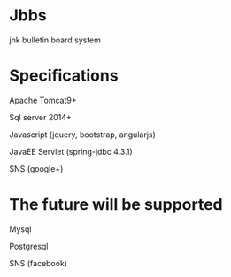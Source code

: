 Jbbs
===============
jnk bulletin board system

Specifications
===============
Apache Tomcat9+

Sql server 2014+

Javascript (jquery, bootstrap, angularjs)

JavaEE Servlet (spring-jdbc 4.3.1)

SNS (google+)




The future will be supported
===============
Mysql

Postgresql

SNS (facebook)

